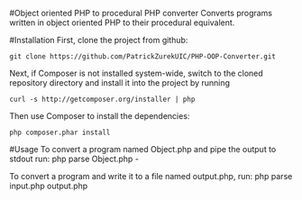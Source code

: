 #Object oriented PHP to procedural PHP converter
Converts programs written in object oriented PHP to their procedural equivalent.


#Installation
First, clone the project from github:

    git clone https://github.com/PatrickZurekUIC/PHP-OOP-Converter.git

Next, if Composer is not installed system-wide, switch to the cloned repository directory and install it into the project by running

    curl -s http://getcomposer.org/installer | php

Then use Composer to install the dependencies:

    php composer.phar install

#Usage
To convert a program named Object.php and pipe the output to stdout run:
    php parse Object.php -

To convert a program and write it to a file named output.php, run:
    php parse input.php output.php
